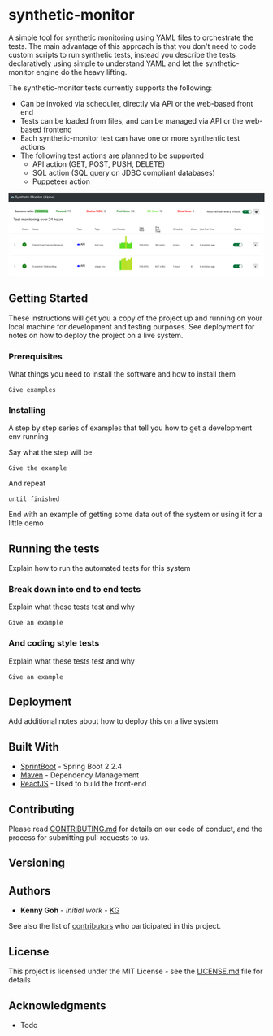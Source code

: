 # synthetic-monitor

A simple tool for synthetic monitoring using YAML files to orchestrate the tests. The main advantage of this approach is that you don't need to code custom scripts to run synthetic tests, instead you describe the tests declaratively using simple to understand YAML and let the synthetic-monitor engine do the heavy lifting. 

The synthetic-monitor tests currently supports the following:
- Can be invoked via scheduler, directly via API or the web-based front end 
- Tests can be loaded from files, and can be managed via API or the web-based frontend
- Each synthetic-monitor test can have one or more synthentic test actions 
- The following test actions are planned to be supported
  - API action (GET, POST, PUSH, DELETE) 
  - SQL action (SQL query on JDBC compliant databases)
  - Puppeteer action

![Overview screen](screenshot1.png)

## Getting Started

These instructions will get you a copy of the project up and running on your local machine for development and testing purposes. See deployment for notes on how to deploy the project on a live system.

### Prerequisites

What things you need to install the software and how to install them

```
Give examples
```

### Installing

A step by step series of examples that tell you how to get a development env running

Say what the step will be

```
Give the example
```

And repeat

```
until finished
```

End with an example of getting some data out of the system or using it for a little demo

## Running the tests

Explain how to run the automated tests for this system

### Break down into end to end tests

Explain what these tests test and why

```
Give an example
```

### And coding style tests

Explain what these tests test and why

```
Give an example
```

## Deployment

Add additional notes about how to deploy this on a live system

## Built With

* [SprintBoot](http://spring.org/) - Spring Boot 2.2.4
* [Maven](https://maven.apache.org/) - Dependency Management
* [ReactJS](http://reactjs.org/) - Used to build the front-end

## Contributing

Please read [CONTRIBUTING.md](https://gist.github.com/PurpleBooth/b24679402957c63ec426) for details on our code of conduct, and the process for submitting pull requests to us.

## Versioning


## Authors

* **Kenny Goh** - *Initial work* - [KG](https://github.com/Kenny-goh)

See also the list of [contributors](https://github.com/your/project/contributors) who participated in this project.

## License

This project is licensed under the MIT License - see the [LICENSE.md](LICENSE.md) file for details

## Acknowledgments

* Todo


